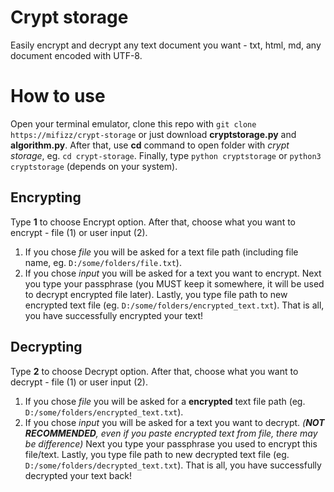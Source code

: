 # Crypt storage
Easily encrypt and decrypt any text document you want - txt, html, md, any document encoded with UTF-8.

# How to use
Open your terminal emulator, clone this repo with `git clone https://mifizz/crypt-storage` or just download **cryptstorage.py** and **algorithm.py**. After that, use **cd** command to open folder with *crypt storage*, eg. `cd crypt-storage`. 
Finally, type `python cryptstorage` or `python3 cryptstorage` (depends on your system).

## Encrypting
Type **1** to choose Encrypt option. After that, choose what you want to encrypt - file (1) or user input (2).
1. If you chose *file* you will be asked for a text file path (including file name, eg. `D:/some/folders/file.txt`).
2. If you chose *input* you will be asked for a text you want to encrypt.
Next you type your passphrase (you MUST keep it somewhere, it will be used to decrypt encrypted file later).
Lastly, you type file path to new encrypted text file (eg. `D:/some/folders/encrypted_text.txt`). That is all, you have successfully encrypted your text!

## Decrypting
Type **2** to choose Decrypt option. After that, choose what you want to decrypt - file (1) or user input (2).
1. If you chose *file* you will be asked for a **encrypted** text file path (eg. `D:/some/folders/encrypted_text.txt`).
2. If you chose *input* you will be asked for a text you want to decrypt. *(**NOT RECOMMENDED**, even if you paste encrypted text from file, there may be difference)*
Next you type your passphrase you used to encrypt this file/text.
Lastly, you type file path to new decrypted text file (eg. `D:/some/folders/decrypted_text.txt`). That is all, you have successfully decrypted your text back!
